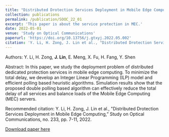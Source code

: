 ```yaml
---
title: "Distributed Drotection Services Deployment in Mobile Edge Computing"
collection: publications
permalink: /publication/SOOC_22_01
excerpt: 'This paper is about the service protection in MEC.'
date: 2022-05-01
venue: 'Study on Optical Communications'
paperurl: 'https://doi.org/10.13756/j.gtxyj.2022.05.002'
citation: 'Y. Li, H. Zong, J. Lin et al., "Distributed Drotection Services Deployment in Mobile Edge Computing,” Study on Optical Communications, no. 233, pp. 7-11, 2022.'
---
```


Authors: Y. Li, H. Zong, **J. Lin**, E. Meng, X. Fu, H. Fang, Y. Shen

Abstract: In this paper, we study the deployment problem of distributed dedicated protection services in mobile edge computing. To minimize the total delay, we develop an Integer Linear Programming (ILP) model and efficient polling based heuristic algorithms. Simulation results show that the proposed double polling based algorithm can effectively reduce the total delay of all services and balance loads of the Mobile Edge Computing (MEC) servers.

Recommended citation: Y. Li, H. Zong, J. Lin et al., "Distributed Drotection Services Deployment in Mobile Edge Computing,” Study on Optical Communications, no. 233, pp. 7-11, 2022.

[Download paper here](https://doi.org/10.13756/j.gtxyj.2022.05.002)
